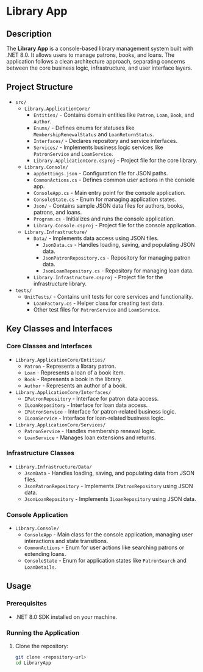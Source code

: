 # Library App

## Description
The **Library App** is a console-based library management system built with .NET 8.0. It allows users to manage patrons, books, and loans. The application follows a clean architecture approach, separating concerns between the core business logic, infrastructure, and user interface layers.

## Project Structure
- `src/`
  - `Library.ApplicationCore/`
    - `Entities/` - Contains domain entities like `Patron`, `Loan`, `Book`, and `Author`.
    - `Enums/` - Defines enums for statuses like `MembershipRenewalStatus` and `LoanReturnStatus`.
    - `Interfaces/` - Declares repository and service interfaces.
    - `Services/` - Implements business logic services like `PatronService` and `LoanService`.
    - `Library.ApplicationCore.csproj` - Project file for the core library.
  - `Library.Console/`
    - `appSettings.json` - Configuration file for JSON paths.
    - `CommonActions.cs` - Defines common user actions in the console app.
    - `ConsoleApp.cs` - Main entry point for the console application.
    - `ConsoleState.cs` - Enum for managing application states.
    - `Json/` - Contains sample JSON data files for authors, books, patrons, and loans.
    - `Program.cs` - Initializes and runs the console application.
    - `Library.Console.csproj` - Project file for the console application.
  - `Library.Infrastructure/`
    - `Data/` - Implements data access using JSON files.
      - `JsonData.cs` - Handles loading, saving, and populating JSON data.
      - `JsonPatronRepository.cs` - Repository for managing patron data.
      - `JsonLoanRepository.cs` - Repository for managing loan data.
    - `Library.Infrastructure.csproj` - Project file for the infrastructure library.
- `tests/`
  - `UnitTests/` - Contains unit tests for core services and functionality.
    - `LoanFactory.cs` - Helper class for creating test data.
    - Other test files for `PatronService` and `LoanService`.

## Key Classes and Interfaces
### Core Classes and Interfaces
- `Library.ApplicationCore/Entities/`
  - `Patron` - Represents a library patron.
  - `Loan` - Represents a loan of a book item.
  - `Book` - Represents a book in the library.
  - `Author` - Represents an author of a book.
- `Library.ApplicationCore/Interfaces/`
  - `IPatronRepository` - Interface for patron data access.
  - `ILoanRepository` - Interface for loan data access.
  - `IPatronService` - Interface for patron-related business logic.
  - `ILoanService` - Interface for loan-related business logic.
- `Library.ApplicationCore/Services/`
  - `PatronService` - Handles membership renewal logic.
  - `LoanService` - Manages loan extensions and returns.

### Infrastructure Classes
- `Library.Infrastructure/Data/`
  - `JsonData` - Handles loading, saving, and populating data from JSON files.
  - `JsonPatronRepository` - Implements `IPatronRepository` using JSON data.
  - `JsonLoanRepository` - Implements `ILoanRepository` using JSON data.

### Console Application
- `Library.Console/`
  - `ConsoleApp` - Main class for the console application, managing user interactions and state transitions.
  - `CommonActions` - Enum for user actions like searching patrons or extending loans.
  - `ConsoleState` - Enum for application states like `PatronSearch` and `LoanDetails`.

## Usage
### Prerequisites
- .NET 8.0 SDK installed on your machine.

### Running the Application
1. Clone the repository:
   ```sh
   git clone <repository-url>
   cd LibraryApp
